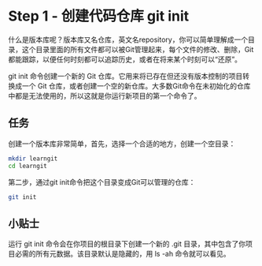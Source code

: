 #  Step 1 - 创建代码仓库 git init
什么是版本库呢？版本库又名仓库，英文名repository，你可以简单理解成一个目录，这个目录里面的所有文件都可以被Git管理起来，每个文件的修改、删除，Git都能跟踪，以便任何时刻都可以追踪历史，或者在将来某个时刻可以“还原”。

git init 命令创建一个新的 Git 仓库。它用来将已存在但还没有版本控制的项目转换成一个 Git 仓库，或者创建一个空的新仓库。大多数Git命令在未初始化的仓库中都是无法使用的，所以这就是你运行新项目的第一个命令了。

## 任务
创建一个版本库非常简单，首先，选择一个合适的地方，创建一个空目录：
```bash
mkdir learngit
cd learngit
```
第二步，通过git init命令把这个目录变成Git可以管理的仓库：
```bash
git init
```
## 小贴士
运行 git init 命令会在你项目的根目录下创建一个新的 .git 目录，其中包含了你项目必需的所有元数据。该目录默认是隐藏的，用 ls -ah 命令就可以看见。
